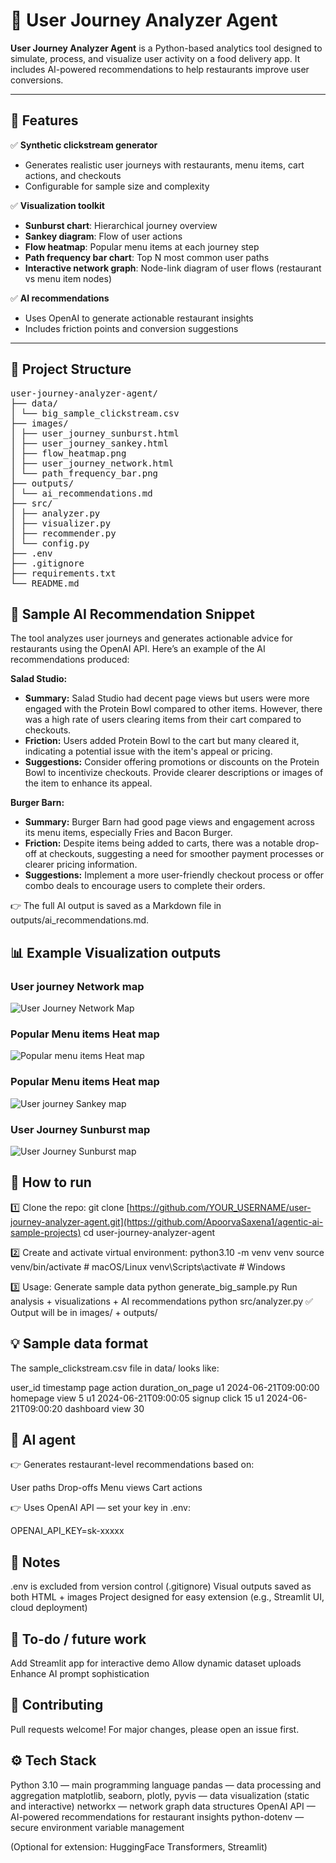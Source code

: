 # 🧭 User Journey Analyzer Agent

**User Journey Analyzer Agent** is a Python-based analytics tool designed to simulate, process, and visualize user activity on a food delivery app. It includes AI-powered recommendations to help restaurants improve user conversions.

---

## 🚀 Features

✅ **Synthetic clickstream generator**
- Generates realistic user journeys with restaurants, menu items, cart actions, and checkouts  
- Configurable for sample size and complexity  

✅ **Visualization toolkit**
- **Sunburst chart**: Hierarchical journey overview  
- **Sankey diagram**: Flow of user actions  
- **Flow heatmap**: Popular menu items at each journey step  
- **Path frequency bar chart**: Top N most common user paths  
- **Interactive network graph**: Node-link diagram of user flows (restaurant vs menu item nodes)

✅ **AI recommendations**
- Uses OpenAI to generate actionable restaurant insights  
- Includes friction points and conversion suggestions  

---

## 📂 Project Structure
<pre>user-journey-analyzer-agent/
├── data/
│ └── big_sample_clickstream.csv
├── images/
│ ├── user_journey_sunburst.html
│ ├── user_journey_sankey.html
│ ├── flow_heatmap.png
│ ├── user_journey_network.html
│ └── path_frequency_bar.png
├── outputs/
│ └── ai_recommendations.md
├── src/
│ ├── analyzer.py
│ ├── visualizer.py
│ ├── recommender.py
│ └── config.py
├── .env
├── .gitignore
├── requirements.txt
└── README.md </pre>

## 🤖 Sample AI Recommendation Snippet
The tool analyzes user journeys and generates actionable advice for restaurants using the OpenAI API.
Here’s an example of the AI recommendations produced:

**Salad Studio:**
- **Summary:** Salad Studio had decent page views but users were more engaged with the Protein Bowl compared to other items. However, there was a high rate of users clearing items from their cart compared to checkouts.
- **Friction:** Users added Protein Bowl to the cart but many cleared it, indicating a potential issue with the item's appeal or pricing.
- **Suggestions:** Consider offering promotions or discounts on the Protein Bowl to incentivize checkouts. Provide clearer descriptions or images of the item to enhance its appeal.

**Burger Barn:**
- **Summary:** Burger Barn had good page views and engagement across its menu items, especially Fries and Bacon Burger.
- **Friction:** Despite items being added to carts, there was a notable drop-off at checkouts, suggesting a need for smoother payment processes or clearer pricing information.
- **Suggestions:** Implement a more user-friendly checkout process or offer combo deals to encourage users to complete their orders.

👉 The full AI output is saved as a Markdown file in outputs/ai_recommendations.md.

## 📊 Example Visualization outputs

### User journey Network map
![User Journey Network Map](image.png)

### Popular Menu items Heat map
![Popular menu items Heat map](images/flow_heatmap.png)

### Popular Menu items Heat map
![User journey Sankey map](image-1.png)

### User Journey Sunburst map
![User Journey Sunburst map](image-2.png)

## 🔧 How to run

1️⃣ Clone the repo:
git clone
[https://github.com/YOUR_USERNAME/user-journey-analyzer-agent.git](https://github.com/ApoorvaSaxena1/agentic-ai-sample-projects)
cd user-journey-analyzer-agent

2️⃣ Create and activate virtual environment:
python3.10 -m venv venv
source venv/bin/activate  # macOS/Linux
venv\Scripts\activate     # Windows

3️⃣ Usage: 
Generate sample data
    python generate_big_sample.py
Run analysis + visualizations + AI recommendations
    python src/analyzer.py
✅ Output will be in images/ + outputs/


## 💡 Sample data format
The sample_clickstream.csv file in data/ looks like:

user_id	timestamp	page	action	duration_on_page
u1	2024-06-21T09:00:00	homepage	view	5
u1	2024-06-21T09:00:05	signup	click	15
u1	2024-06-21T09:00:20	dashboard	view	30

## 🧠 AI agent

👉 Generates restaurant-level recommendations based on:

User paths
Drop-offs
Menu views
Cart actions

👉 Uses OpenAI API — set your key in .env:

OPENAI_API_KEY=sk-xxxxx

## 📝 Notes
.env is excluded from version control (.gitignore)
Visual outputs saved as both HTML + images
Project designed for easy extension (e.g., Streamlit UI, cloud deployment)

## 📌 To-do / future work
Add Streamlit app for interactive demo
Allow dynamic dataset uploads
Enhance AI prompt sophistication

## 🤝 Contributing
Pull requests welcome! For major changes, please open an issue first.

## ⚙ Tech Stack
Python 3.10 — main programming language
pandas — data processing and aggregation
matplotlib, seaborn, plotly, pyvis — data visualization (static and interactive)
networkx — network graph data structures
OpenAI API — AI-powered recommendations for restaurant insights
python-dotenv — secure environment variable management

(Optional for extension: HuggingFace Transformers, Streamlit)

